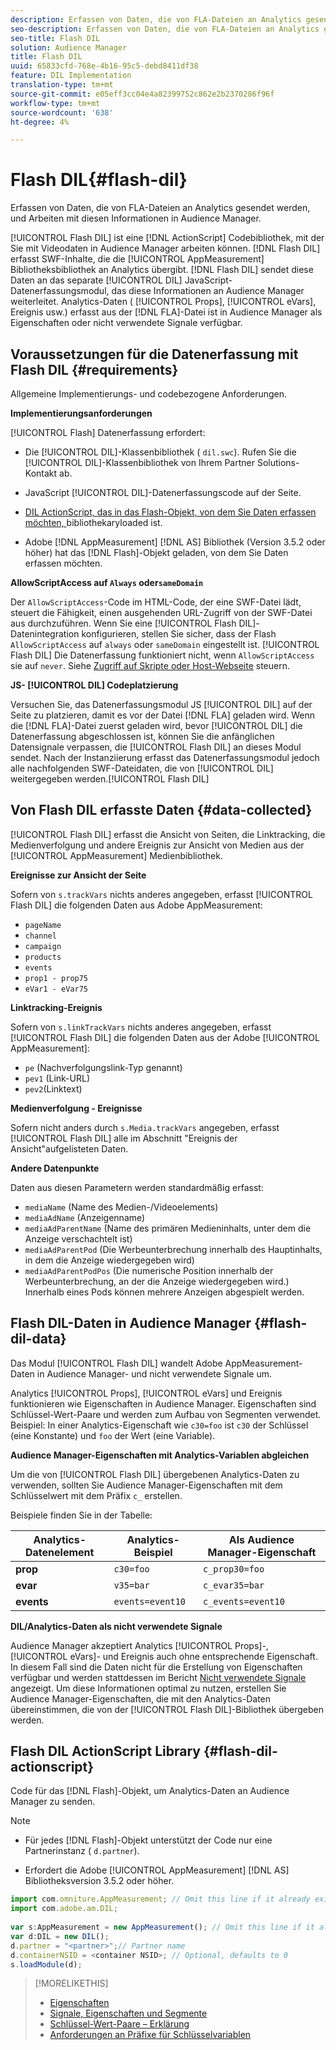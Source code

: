 ```yaml
---
description: Erfassen von Daten, die von FLA-Dateien an Analytics gesendet werden, und Arbeiten mit diesen Informationen in Audience Manager.
seo-description: Erfassen von Daten, die von FLA-Dateien an Analytics gesendet werden, und Arbeiten mit diesen Informationen in Audience Manager.
seo-title: Flash DIL
solution: Audience Manager
title: Flash DIL
uuid: 65833cfd-768e-4b16-95c5-debd8411df38
feature: DIL Implementation
translation-type: tm+mt
source-git-commit: e05eff3cc04e4a82399752c862e2b2370286f96f
workflow-type: tm+mt
source-wordcount: '638'
ht-degree: 4%

---
```



# Flash DIL{#flash-dil}

Erfassen von Daten, die von FLA-Dateien an Analytics gesendet werden, und Arbeiten mit diesen Informationen in Audience Manager.

<!-- 

c_flash_dil_toc.xml

 -->

[!UICONTROL Flash DIL] ist eine  [!DNL ActionScript] Codebibliothek, mit der Sie mit Videodaten in Audience Manager arbeiten können. [!DNL Flash DIL] erfasst SWF-Inhalte, die die  [!UICONTROL AppMeasurement] Bibliotheksbibliothek an Analytics übergibt. [!DNL Flash DIL] sendet diese Daten an das separate  [!UICONTROL DIL] JavaScript-Datenerfassungsmodul, das diese Informationen an Audience Manager weiterleitet. Analytics-Daten ( [!UICONTROL Props], [!UICONTROL eVars], Ereignis usw.) erfasst aus der [!DNL FLA]-Datei ist in Audience Manager als Eigenschaften oder nicht verwendete Signale verfügbar.

## Voraussetzungen für die Datenerfassung mit Flash DIL {#requirements}

Allgemeine Implementierungs- und codebezogene Anforderungen.

<!-- 

c_flash_dil_intro.xml

 -->

**Implementierungsanforderungen**

[!UICONTROL Flash] Datenerfassung erfordert:

* Die [!UICONTROL DIL]-Klassenbibliothek ( `dil.swc`). Rufen Sie die [!UICONTROL DIL]-Klassenbibliothek von Ihrem Partner Solutions-Kontakt ab.

* JavaScript [!UICONTROL DIL]-Datenerfassungscode auf der Seite.
* [DIL ActionScript, das in das Flash-Objekt, von dem Sie Daten erfassen möchten, ](../dil/dil-flash.md#flash-dil-actionscript) bibliothekaryloaded ist.
* Adobe [!DNL AppMeasurement] [!DNL AS] Bibliothek (Version 3.5.2 oder höher) hat das [!DNL Flash]-Objekt geladen, von dem Sie Daten erfassen möchten.

**AllowScriptAccess auf  `Always` oder`sameDomain`**

Der `AllowScriptAccess`-Code im HTML-Code, der eine SWF-Datei lädt, steuert die Fähigkeit, einen ausgehenden URL-Zugriff von der SWF-Datei aus durchzuführen. Wenn Sie eine [!UICONTROL Flash DIL]-Datenintegration konfigurieren, stellen Sie sicher, dass der Flash `AllowScriptAccess` auf `always` oder `sameDomain` eingestellt ist. [!UICONTROL Flash DIL] Die Datenerfassung funktioniert nicht, wenn  `AllowScriptAccess` sie auf  `never`. Siehe [Zugriff auf Skripte oder Host-Webseite](https://helpx.adobe.com/flash/kb/control-access-scripts-host-web.html) steuern.

**JS- [!UICONTROL DIL] Codeplatzierung**

Versuchen Sie, das Datenerfassungsmodul JS [!UICONTROL DIL] auf der Seite zu platzieren, damit es vor der Datei [!DNL FLA] geladen wird. Wenn die [!DNL FLA]-Datei zuerst geladen wird, bevor [!UICONTROL DIL] die Datenerfassung abgeschlossen ist, können Sie die anfänglichen Datensignale verpassen, die [!UICONTROL Flash DIL] an dieses Modul sendet. Nach der Instanziierung erfasst das Datenerfassungsmodul jedoch alle nachfolgenden SWF-Dateidaten, die von [!UICONTROL DIL] weitergegeben werden.[!UICONTROL Flash DIL]

## Von Flash DIL erfasste Daten {#data-collected}

[!UICONTROL Flash DIL] erfasst die Ansicht von Seiten, die Linktracking, die Medienverfolgung und andere Ereignis zur Ansicht von Medien aus der  [!UICONTROL AppMeasurement] Medienbibliothek.

<!-- 

r_flash_dil_data_collected.xml

 -->

**Ereignisse zur Ansicht der Seite**

Sofern von `s.trackVars` nichts anderes angegeben, erfasst [!UICONTROL Flash DIL] die folgenden Daten aus Adobe AppMeasurement:

* `pageName`
* `channel`
* `campaign`
* `products`
* `events`
* `prop1 - prop75`
* `eVar1 - eVar75`

**Linktracking-Ereignis**

Sofern von `s.linkTrackVars` nichts anderes angegeben, erfasst [!UICONTROL Flash DIL] die folgenden Daten aus der Adobe [!UICONTROL AppMeasurement]:

* `pe` (Nachverfolgungslink-Typ genannt)
* `pev1` (Link-URL)
* `pev2`(Linktext)

**Medienverfolgung - Ereignisse**

Sofern nicht anders durch `s.Media.trackVars` angegeben, erfasst [!UICONTROL Flash DIL] alle im Abschnitt &quot;Ereignis der Ansicht&quot;aufgelisteten Daten.

**Andere Datenpunkte**

Daten aus diesen Parametern werden standardmäßig erfasst:

* `mediaName` (Name des Medien-/Videoelements)
* `mediaAdName` (Anzeigenname)
* `mediaAdParentName` (Name des primären Medieninhalts, unter dem die Anzeige verschachtelt ist)
* `mediaAdParentPod` (Die Werbeunterbrechung innerhalb des Hauptinhalts, in dem die Anzeige wiedergegeben wird)
* `mediaAdParentPodPos` (Die numerische Position innerhalb der Werbeunterbrechung, an der die Anzeige wiedergegeben wird.) Innerhalb eines Pods können mehrere Anzeigen abgespielt werden.

## Flash DIL-Daten in Audience Manager {#flash-dil-data}

Das Modul [!UICONTROL Flash DIL] wandelt Adobe AppMeasurement-Daten in Audience Manager- und nicht verwendete Signale um.

<!-- 

c_flash_dil_in_aam.xml

 -->

Analytics [!UICONTROL Props], [!UICONTROL eVars] und Ereignis funktionieren wie Eigenschaften in Audience Manager. Eigenschaften sind Schlüssel-Wert-Paare und werden zum Aufbau von Segmenten verwendet. Beispiel: In einer Analytics-Eigenschaft wie `c30=foo` ist `c30` der Schlüssel (eine Konstante) und `foo` der Wert (eine Variable).

**Audience Manager-Eigenschaften mit Analytics-Variablen abgleichen**

Um die von [!UICONTROL Flash DIL] übergebenen Analytics-Daten zu verwenden, sollten Sie Audience Manager-Eigenschaften mit dem Schlüsselwert mit dem Präfix `c_` erstellen.

Beispiele finden Sie in der Tabelle:

| Analytics-Datenelement | Analytics-Beispiel | Als Audience Manager-Eigenschaft |
|---|---|---|
| **prop** | `c30=foo` | `c_prop30=foo` |
| **evar** | `v35=bar` | `c_evar35=bar` |
| **events** | `events=event10` | `c_events=event10` |

**DIL/Analytics-Daten als nicht verwendete Signale**

Audience Manager akzeptiert Analytics [!UICONTROL Props]-, [!UICONTROL eVars]- und Ereignis auch ohne entsprechende Eigenschaft. In diesem Fall sind die Daten nicht für die Erstellung von Eigenschaften verfügbar und werden stattdessen im Bericht [Nicht verwendete Signale](../reporting/dynamic-reports/unused-signals.md) angezeigt. Um diese Informationen optimal zu nutzen, erstellen Sie Audience Manager-Eigenschaften, die mit den Analytics-Daten übereinstimmen, die von der [!UICONTROL Flash DIL]-Bibliothek übergeben werden.

## Flash DIL ActionScript Library {#flash-dil-actionscript}

Code für das [!DNL Flash]-Objekt, um Analytics-Daten an Audience Manager zu senden.

<!-- 

r_flash_dil_actionscript.xml

 -->

>[!NOTE]
>
>* Für jedes [!DNL Flash]-Objekt unterstützt der Code nur eine Partnerinstanz ( `d.partner`).
   >
   >
* Erfordert die Adobe [!UICONTROL AppMeasurement] [!DNL AS] Bibliotheksversion 3.5.2 oder höher.


```js
import com.omniture.AppMeasurement; // Omit this line if it already exists in the code 
import com.adobe.am.DIL; 
  
var s:AppMeasurement = new AppMeasurement(); // Omit this line if it already exists in the code 
var d:DIL = new DIL(); 
d.partner = "<partner>";// Partner name 
d.containerNSID = <container NSID>; // Optional, defaults to 0 
s.loadModule(d);
```

>[!MORELIKETHIS]
>
>* [Eigenschaften ](../features/traits/trait-details-page.md)
>* [Signale, Eigenschaften und Segmente](../reference/signal-trait-segment.md)
>* [Schlüssel-Wert-Paare – Erklärung](../reference/key-value-pairs-explained.md)
>* [Anforderungen an Präfixe für Schlüsselvariablen](../features/traits/trait-variable-prefixes.md)


